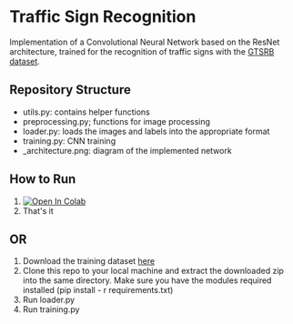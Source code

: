 # Traffic Sign Recognition

Implementation of a Convolutional Neural Network based on the ResNet architecture, trained for the recognition of traffic signs with the [GTSRB dataset](https://benchmark.ini.rub.de/gtsrb_dataset.html).



## Repository Structure

* utils.py: contains helper functions
* preprocessing.py; functions for image processing 
* loader.py: loads the images and labels into the appropriate format 
* training.py: CNN training
* _architecture.png: diagram of the implemented network

## How to Run

1. [![Open In Colab](https://colab.research.google.com/assets/colab-badge.svg)](https://colab.research.google.com/github/acmarkes/traffic-sign-recog/blob/c74611f3e681291b2f9ada8220cc24e706fa0096/colab_training.ipynb)
2. That's it

## OR

1. Download the training dataset [here](https://sid.erda.dk/public/archives/daaeac0d7ce1152aea9b61d9f1e19370/GTSRB_Final_Training_Images.zip)
2. Clone this repo to your local machine and extract the downloaded zip into the same directory. Make sure you have the modules required installed (pip install - r requirements.txt)
3. Run loader.py
4. Run training.py

